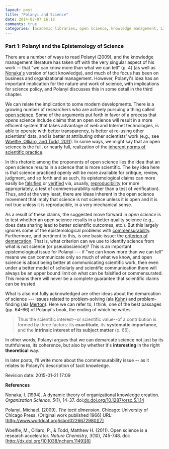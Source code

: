 ```yaml
---
layout: post
title: "Polanyi and Science"
date: 2014-02-07 16:18
comments: true
categories: [academic libraries, open science, knowledge management, LIS658]
---
```


### Part 1: Polanyi and the Epistemology of Science

There are a number of ways to read Polanyi (2009), and the knowledge
management literature has taken off with the very singular aspect of his
work -- that "we can know more than what we can tell" (p. 4) (as well as
[Nonaka's][1a] version of tacit knowledge), and much of the focus has been
on business and organizational management. However, Polanyi's idea has an
important implication for the nature and work of science, with implications
for science policy, and Polanyi discusses this in some detail in the third
chapter.

We can relate the implication to some modern developments. There is a
growing number of researchers who are actively pursuing a thing called [open
science][1b]. Some of the arguments put forth in favor of a process that
*opens* science include claims that an open science will result in a more
efficient system that takes advantage of web and Internet technologies, is
able to operate with better transparency, is better at re-using other
scientists' data, and is better at attributing other scientists' work (e.g.,
see [Woelfle, Olliaro, and Todd, 2011][1c]). In some ways, we might say that
an open science is the full, or nearly full, realization of the [inherent
norms of scientific practice][1].

In this rhetoric among the proponents of open science lies the idea that an
open science results in a science that is more scientific. The key idea here
is that science practiced openly will be more available for critique,
review, judgment, and so forth and as such, its epistemological claims can
more easily be [falsified][2] or [verified][3] via, usually,
[reproducibility][3a] (or more appropriately, a test of commensurability
rather than a test of verification). Thus, and at the very least, there are
ideas inherent in the open science movement that imply that science is not
science unless it is open and it is not true unless it is reproducible, in a
very mechanical sense.

As a result of these claims, the suggested move forward in *open science* is
to test whether an open science results in a better quality science (e.g.,
does data sharing lead to better scientific outcomes, etc.). But this
largely ignores some of the epistemological problems with
[commensurability][3b]. Furthermore, and pertinent to this, is one basic
issue: the [criterion of demarcation][4]. That is, what criterion can we use
to identify science from what is not science (or pseudoscience)? This is an
important epistemological issue for Polanyi --- if "we can know more than we
can tell" means we can communicate only so much of what we know, and open
science is about being better at communicating scientific work, then even
under a better model of scholarly and scientific communication there will
always be an upper bound limit on what can be falsified or commensurated.
This means there will never be a complete guarantee that scientific claims
can be trusted.

What is also not fully acknowledged are other ideas about the demarcation of
science --- issues related to problem-solving (ala [Kuhn][5]) and
problem-finding (ala [Merton][6]). Here we can refer to, I think, one of the
best passages (pp. 64-66) of Polanyi's book, the ending of which he writes:

> Thus the scientific interest--or scientific value--of a contribution is
> formed by three factors: its **exactitude**, its **systematic
> importance**, and the **intrinsic interest of its subject matter** (p.
> 66).

In other words, Polanyi argues that we can demarcate science not
just by its truthfulness, its coherence, but also by whether it's
**interesting** in the right **theoretical** way.

In later posts, I'll write more about the commensurability issue -- as it
relates to Polanyi's description of tacit knowledge.

Revision date: 2015-01-21 17:09

**References**

Nonaka, I. (1994). A dynamic theory of organizational knowledge creation.
*Organization Science, 5*(1), 14-37.
doi:[dx.doi.org/10.1287/orsc.5.1.14][1a]

Polanyi, Michael. (2009). *The tacit dimension*. Chicago:
University of Chicago Press. (Original work published 1966) URL:
[http://www.worldcat.org/isbn/0226672980][7]

Woelfle, M., Olliaro, P., &amp; Todd, Matthew H. (2011). Open science is a
research accelerator. *Nature Chemistry, 3*(10), 745-748.
doi:[http://dx.doi.org/10.1038/nchem.1149][8]


[1a]: http://www.citeulike.org/user/seancsb/article/12818193
[1b]: https://en.wikipedia.org/wiki/Open_science
[1c]: http://www.nature.com/nchem/journal/v3/n10/full/nchem.1149.html
[1]: /blog/2013/09/19/reading-robert-k-merton-normative-structure/
[2]: http://en.wikipedia.org/wiki/Falsifiability
[3]: http://en.wikipedia.org/wiki/Verification_theory
[3a]: http://phys.org/news/2013-09-science-crisis.html
[3b]: https://en.wikipedia.org/wiki/Commensurability_%28philosophy_of_science%29
[4]: http://plato.stanford.edu/entries/pseudo-science/#KarPop
[5]: http://www.worldcat.org/oclc/34548541
[6]: /blog/2013/10/23/reading-rober-k-merton-matthew-effect/ 
[7]: http://www.worldcat.org/isbn/0226672980
[8]: http://dx.doi.org/10.1038/nchem.1149

